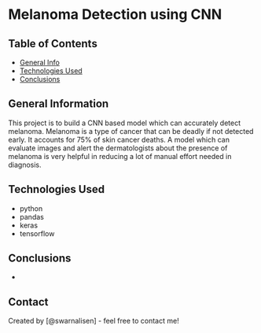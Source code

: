 # Melanoma Detection using CNN


## Table of Contents
* [General Info](#general-information)
* [Technologies Used](#technologies-used)
* [Conclusions](#conclusions)

## General Information
This project is to build a CNN based model which can accurately detect melanoma. Melanoma is a type of cancer that can be deadly if not detected early. It accounts for 75% of skin cancer deaths. 
A model which can evaluate images and alert the dermatologists about the presence of melanoma is very helpful in reducing a lot of manual effort needed in diagnosis.

## Technologies Used
- python
- pandas
- keras
- tensorflow

## Conclusions
- 

## Contact
Created by [@swarnalisen] - feel free to contact me!
